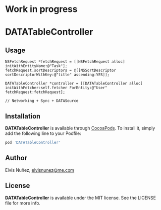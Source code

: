 # Work in progress

# DATATableController

## Usage

```objc
NSFetchRequest *fetchRequest = [[NSFetchRequest alloc] initWithEntityName:@"Task"];
fetchRequest.sortDescriptors = @[[NSSortDescriptor sortDescriptorWithKey:@"title" ascending:YES]];

DATATableController *controller = [[DATATableController alloc] initWithFetcher:self.fetcher ForEntity:@"User" fetchRequest:fetchRequest];

// Networking + Sync + DATASource
```

## Installation

**DATATableController** is available through [CocoaPods](http://cocoapods.org). To install
it, simply add the following line to your Podfile:

```ruby
pod 'DATATableController'
```

## Author

Elvis Nuñez, elvisnunez@me.com

## License

**DATATableController** is available under the MIT license. See the LICENSE file for more info.
